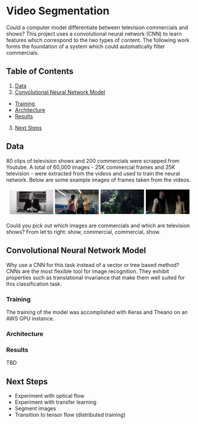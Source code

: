 # Video Segmentation
Could a computer model differentiate between television commercials and shows?  This project uses a convolutional neural network (CNN) to learn features which correspond to the two types of content. The following work forms the foundation of a system which could automatically filter commercials.

## Table of Contents
1. [Data](#the-data)
2. [Convolutional Neural Network Model](#convolutional-neural-network-model)
  * [Training](#training)
  * [Architecture](#architecture)
  * [Results](#results)
3. [Next Steps](#next-steps)

## Data
80 clips of television shows and 200 commercials were scrapped from Youtube.  A total of 60,000 images - 25K commercial frames and 35K television - were extracted from the videos and used to train the neural network.  Below are some example images of frames taken from the videos.  

![Image](/images/show_commercials.jpg)

Could you pick out which images are commercials and which are television shows?  From let to right: show, commercial, commercial, show.

## Convolutional Neural Network Model
Why use a CNN for this task instead of a vector or tree based method?  CNNs are the most flexible tool for image recognition.  They exhibit properties such as translational invariance that make them well suited for this classification task.

### Training
The training of the model was accomplished with Keras and Theano on an AWS GPU instance.

### Architecture

### Results
TBD
## Next Steps
- Experiment with optical flow
- Experiment with transfer learning
- Segment images
- Transition to tensor flow (distributed training)
